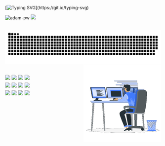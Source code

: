 <meta name="react-developer-portfolio"/>
<meta name="react"/>
<meta name="next"/>
<meta name="vue" />
<meta name="nuxt" />
<meta name="django" />
<meta name="flask" />
<meta name="front-end" />
<meta name="back-end" />
<meta name="full-stack"/>
<meta name="best-design"/><meta name="best-overview"/><meta name="brilliant-overview"/><meta name="best-github-profile"/><meta name="smart-github-profile"/><meta name="react-developer-overview"/>

[![Typing SVG](https://readme-typing-svg.herokuapp.com?font=Chakra+Petch&weight=600&size=50&duration=2000&pause=1500&color=8DF71D&background=31B6FF00&center=true&vCenter=true&width=1000&height=60&lines=Welcome+to+my+Github!;My+name+is+Ryan+Yang.;I+am+Junior+full-stack+developer.;Life+is+up+and+down+for+everyone.;Cheer+up!;Eyes+up!;Try+Everything+and+Reach+your+Goal!)](https://git.io/typing-svg)

 <img 
     src="https://komarev.com/ghpvc/?username=athenaweb629&label=Profile%20views&color=0e75b6&style=flat" alt="adam-pw" 
 />
<img src="https://user-images.githubusercontent.com/73097560/115834477-dbab4500-a447-11eb-908a-139a6edaec5c.gif"><br><br>

<div align="center">
  <a href="https://1999azzar.github.io/1999AZZAR/">
  <img  src="https://github.com/1999AZZAR/1999AZZAR/blob/main/resources/img/grid-snake.svg" alt="snake" />
  </a>
</div>
<picture> <img align="right" src="https://github.com/0xAbdulKhalid/0xAbdulKhalid/raw/main/assets/mdImages/Right_Side.gif" width = 250px></picture>

<h2>
<p>
  <code><img width="15%" src="https://www.vectorlogo.zone/logos/reactjs/reactjs-ar21.svg"></code>
  <code><img width="15%" src="https://www.vectorlogo.zone/logos/nuxtjs/nuxtjs-ar21.svg"></code>
  <code><img width="15%" src="https://www.vectorlogo.zone/logos/angular/angular-ar21.svg"></code>
  <code><img width="15%" src="https://www.vectorlogo.zone/logos/laravel/laravel-ar21.svg"></code>
  <br />
  <code><img width="15%" src="https://www.vectorlogo.zone/logos/nodejs/nodejs-ar21.svg"></code>
  <code><img width="15%" src="https://www.vectorlogo.zone/logos/expressjs/expressjs-ar21.svg"></code>
  <code><img width="15%" src="https://www.vectorlogo.zone/logos/djangoproject/djangoproject-ar21.svg"></code>
  <code><img width="15%" src="https://www.vectorlogo.zone/logos/pocoo_flask/pocoo_flask-ar21.svg"></code>
  <br />
 <code><img width="15%" src="https://www.vectorlogo.zone/logos/getbootstrap/getbootstrap-ar21.svg"></code>
 <code><img width="15%" src="https://www.vectorlogo.zone/logos/tailwindcss/tailwindcss-ar21.svg"></code>
 <code><img width="15%" src="https://www.vectorlogo.zone/logos/jquery/jquery-ar21.svg"></code>
 <code><img width="15%" src="https://www.vectorlogo.zone/logos/figma/figma-ar21.svg"></code>
 
</p>
  </h2>

</div>
<br />
